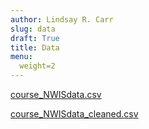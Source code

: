 ```yaml
---
author: Lindsay R. Carr
slug: data
draft: True
title: Data
menu:
  weight=2
---
```


[course\_NWISdata.csv](data/course_NWISdata.csv)

[course\_NWISdata\_cleaned.csv](data/course_NWISdata_cleaned.csv)
